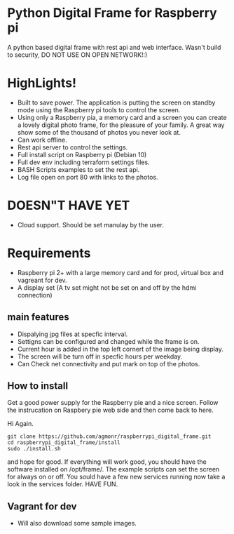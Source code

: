 # Python Digital Frame for Raspberry pi

A python based digital frame with rest api and web interface. Wasn't build to security, DO NOT USE ON OPEN NETWORK!:)


# HighLights!
* Built to save power. The application is putting the screen on standby mode using the Raspberry pi tools to control the screen.
* Using only a Raspberry pia, a memory card and a screen you can create a lovely digital photo frame, for the pleasure of your family. A great way show some of the thousand of photos you never look at. 
* Can work offline.
* Rest api server to control the settings.
* Full install script on Raspberry pi (Debian 10)
* Full dev env including terraform settings files.
* BASH Scripts examples to set the rest api.
* Log file open on port 80 with links to the photos.

# DOESN"T HAVE YET
* Cloud support. Should be set manulay by the user.

# Requirements
* Raspberry pi 2+ with a large memory card and for prod, virtual box and vagreant for dev.
* A display set (A tv set might not be set on and off by the hdmi connection)

## main features
* Dispalying jpg files at specfic interval.
* Settigns can be configured and changed while the frame is on.
* Current hour is added in the top left cornert of the image being display.
* The screen will be turn off in specfic hours per weekday.
* Can Check net connectivity and put mark on top of the photos.

## How to install
Get a good power supply for the Raspberry pie and a nice screen. Follow the instrucation on Raspbery pie web side and then come back to here.

Hi Again.

    git clone https://github.com/agmonr/raspberrypi_digital_frame.git
    cd raspberrypi_digital_frame/install
    sudo ./install.sh
    
 and hope for good.
 If everything will work good, you should have the software installed on /opt/frame/.
 The example scripts can set the screen for always on or off.
 You sould have a few new services running now take a look in the services folder.
 HAVE FUN.

## Vagrant for dev
* Will also download some sample images.
